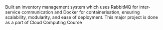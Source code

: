 Built an inventory management system which uses RabbitMQ for inter-service communication and Docker for containerisation, ensuring scalability, modularity, and ease of deployment.
This  major project is done as a part of Cloud Computing Course 
